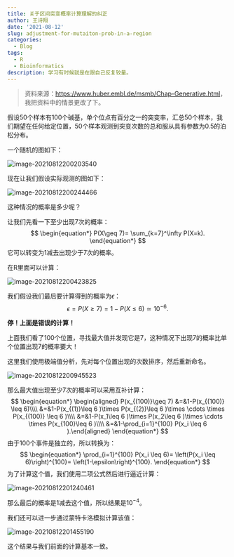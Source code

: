 ```yaml
---
title: 关于区间突变概率计算理解的纠正
author: 王诗翔
date: '2021-08-12'
slug: adjustment-for-mutaiton-prob-in-a-region
categories:
  - Blog
tags:
  - R
  - Bioinformatics
description: 学习有时候就是在跟自己反复较量。
---
```


> 资料来源：<https://www.huber.embl.de/msmb/Chap-Generative.html>，我把资料中的情景更改了下。

假设50个样本有100个碱基，单个位点有百分之一的突变率，汇总50个样本，我们期望在任何给定位置，50个样本观测到突变次数的总和服从具有参数为0.5的泊松分布。

一个随机的图如下：

![image-20210812200203540](https://gitee.com/ShixiangWang/ImageCollection/raw/master/png/20210812200203.png)

现在让我们假设实际观测的图如下：

![image-20210812200244466](https://gitee.com/ShixiangWang/ImageCollection/raw/master/png/20210812200244.png)

这种情况的概率是多少呢？

让我们先看一下至少出现7次的概率：
$$
\begin{equation*}
P(X\geq 7)= \sum_{k=7}^\infty P(X=k).
\end{equation*}
$$
它可以转变为1减去出现少于7次的概率。

在R里面可以计算：

![image-20210812200423825](https://gitee.com/ShixiangWang/ImageCollection/raw/master/png/20210812200533.png)

我们假设我们最后要计算得到的概率为$\epsilon$：
$$
\begin{equation*}
\epsilon=P(X\geq 7)=1-P(X\leq 6)\simeq10^{-6}.
\end{equation*}
$$

**停！上面是错误的计算！**

上面我们看了100个位置，寻找最大值并发现它是7，这种情况下出现7的概率比单个位置出现7的概率要大！

这里我们使用极端值分析，先对每个位置出现的次数排序，然后重新命名。

![image-20210812200945523](https://gitee.com/ShixiangWang/ImageCollection/raw/master/png/20210812200945.png)

那么最大值出现至少7次的概率可以采用互补计算：
$$
\begin{equation*}
\begin{aligned}
 P(x_{(100)}\geq 7)
&=&1-P(x_{(100)} \leq 6)\\\\
&=&1-P(x_{(1)}\leq 6 )\times P(x_{(2)}\leq 6 )\times \cdots \times P(x_{(100)} \leq 6 )\\\\
&=&1-P(x_1\leq 6 )\times P(x_2\leq 6 )\times \cdots \times P(x_{100}\leq 6 )\\\\
&=&1-\prod_{i=1}^{100} P(x_i \leq 6 ).\end{aligned}
\end{equation*}
$$
由于100个事件是独立的，所以转换为：
$$
\begin{equation*}
\prod_{i=1}^{100} P(x_i \leq 6)=
\left(P(x_i \leq 6)\right)^{100}=
\left(1-\epsilon\right)^{100}.
\end{equation*}
$$
为了计算这个值，我们使用二项公式然后进行逼近计算：

![image-20210812201240461](https://gitee.com/ShixiangWang/ImageCollection/raw/master/png/20210812201240.png)

那么最后的概率是1减去这个值，所以结果是$10^{-4}$。

我们还可以进一步通过蒙特卡洛模拟计算该值：

![image-20210812201455190](https://gitee.com/ShixiangWang/ImageCollection/raw/master/png/20210812201455.png)

这个结果与我们前面的计算基本一致。

